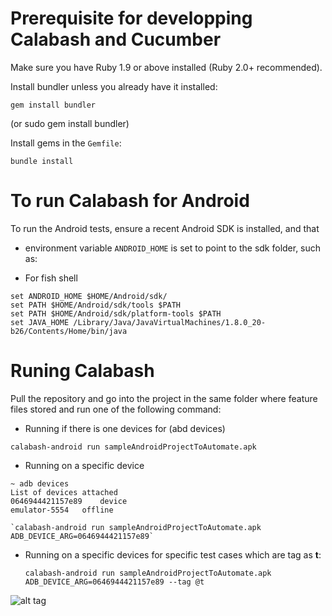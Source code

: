 # Prerequisite for developping Calabash and Cucumber

Make sure you have Ruby 1.9 or above installed (Ruby 2.0+ recommended).

Install bundler unless you already have it installed:

    gem install bundler

(or sudo gem install bundler)


Install gems in the `Gemfile`:

    bundle install


# To run Calabash for Android

To run the Android tests, ensure a recent Android SDK is installed, and that

* environment variable `ANDROID_HOME` is set to point to the sdk folder, such as:

* For fish shell
```shell
set ANDROID_HOME $HOME/Android/sdk/
set PATH $HOME/Android/sdk/tools $PATH
set PATH $HOME/Android/sdk/platform-tools $PATH
set JAVA_HOME /Library/Java/JavaVirtualMachines/1.8.0_20-b26/Contents/Home/bin/java
````

# Runing Calabash

Pull the repository and go into the project in the same folder where feature files stored and run one of the following command:

  * Running if there is one devices for (abd devices)
    
  `calabash-android run sampleAndroidProjectToAutomate.apk`
 
  * Running on a specific device
```shell
~ adb devices 
List of devices attached
0646944421157e89	device
emulator-5554	offline
```


    `calabash-android run sampleAndroidProjectToAutomate.apk ADB_DEVICE_ARG=0646944421157e89`
    
  * Running on a specific devices for specific test cases which are tag as **t**:

    `calabash-android run sampleAndroidProjectToAutomate.apk ADB_DEVICE_ARG=0646944421157e89 --tag @t`

![alt tag](https://lh4.googleusercontent.com/-HAj7-3bHsdA/VBaXlF3I5YI/AAAAAAAAB2I/gkEKwVEEYlc/w1005-h712-no/calabash_cucumber_android_test_result.png)
